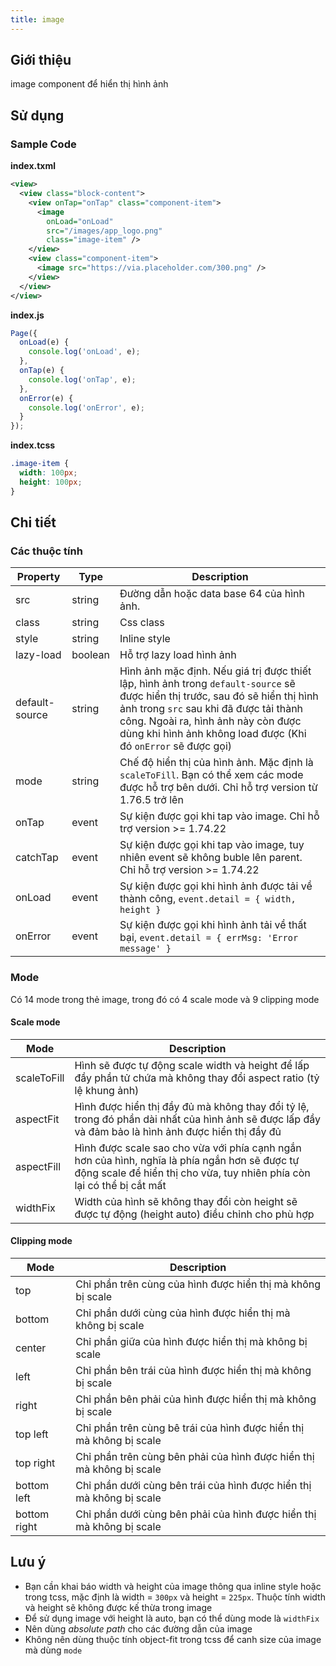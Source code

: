 ```yaml
---
title: image
---
```


## Giới thiệu

image component để hiển thị hình ảnh

## Sử dụng

### Sample Code

**index.txml**

```xml
<view>
  <view class="block-content">
    <view onTap="onTap" class="component-item">
      <image
        onLoad="onLoad"
        src="/images/app_logo.png"
        class="image-item" />
    </view>
    <view class="component-item">
      <image src="https://via.placeholder.com/300.png" />
    </view>
  </view>
</view>
```

**index.js**

```js
Page({
  onLoad(e) {
    console.log('onLoad', e);
  },
  onTap(e) {
    console.log('onTap', e);
  },
  onError(e) {
    console.log('onError', e);
  }
});
```

**index.tcss**

```css
.image-item {
  width: 100px;
  height: 100px;
}
```

## Chi tiết

### Các thuộc tính

| Property       | Type    | Description                                                                                                                                                                                                                                                                                            |
| -------------- | ------- | ------------------------------------------------------------------------------------------------------------------------------------------------------------------------------------------------------------------------------------------------------------------------------------------------------ |
| src            | string  | Đường dẫn hoặc data base 64 của hình ảnh.                                                                                                                                                                                                                                                              |
| class          | string  | Css class                                                                                                                                                                                                                                                                                              |
| style          | string  | Inline style                                                                                                                                                                                                                                                                                           |
| lazy-load      | boolean | Hỗ trợ lazy load hình ảnh                                                                                                                                                                                                                                                                              |
| default-source | string  | Hình ảnh mặc định. Nếu giá trị được thiết lập, hình ảnh trong `default-source` sẽ được hiển thị trước, sau đó sẽ hiển thị hình ảnh trong `src` sau khi đã được tải thành công. Ngoài ra, hình ảnh này còn được dùng khi hình ảnh không load được (Khi đó `onError` sẽ được gọi)                        |
| mode           | string  | Chế độ hiển thị của hình ảnh. Mặc định là `scaleToFill`. Bạn có thể xem các mode được hỗ trợ bên dưới. Chỉ hỗ trợ version từ 1.76.5 trở lên |
| onTap          | event   | Sự kiện được gọi khi tap vào image. Chỉ hỗ trợ version >= 1.74.22                                                                                                                                                                                                                                      |
| catchTap       | event   | Sự kiện được gọi khi tap vào image, tuy nhiên event sẽ không buble lên parent. Chỉ hỗ trợ version >= 1.74.22                                                                                                                                                                                           |
| onLoad         | event   | Sự kiện được gọi khi hình ảnh được tải về thành công, `event.detail = { width, height }`                                                                                                                                                                                                               |
| onError        | event   | Sự kiện được gọi khi hình ảnh tải về thất bại, `event.detail = { errMsg: 'Error message' }`                                                                                                                                                                                                            |

### Mode

Có 14 mode trong thẻ image, trong đó có 4 scale mode và 9 clipping mode

#### Scale mode

| Mode        | Description                                                                                                                                                             |
| ----------- | ----------------------------------------------------------------------------------------------------------------------------------------------------------------------- |
| scaleToFill | Hình sẽ được tự động scale width và height để lấp đầy phần tử chứa mà không thay đổi aspect ratio (tỷ lệ khung ảnh)                                                     |
| aspectFit   | Hình được hiển thị đầy đủ mà không thay đổi tỷ lệ, trong đó phần dài nhất của hình ảnh sẽ được lấp đầy và đảm bảo là hình ảnh được hiển thị đầy đủ                      |
| aspectFill  | Hình được scale sao cho vừa với phía cạnh ngắn hơn của hình, nghĩa là phía ngắn hơn sẽ được tự động scale để hiển thị cho vừa, tuy nhiên phía còn lại có thể bị cắt mất |
| widthFix    | Width của hình sẽ không thay đổi còn height sẽ được tự động (height auto) điều chỉnh cho phù hợp                                                                        |

#### Clipping mode

| Mode         | Description                                                          |
| ------------ | -------------------------------------------------------------------- |
| top          | Chỉ phần trên cùng của hình được hiển thị mà không bị scale          |
| bottom       | Chỉ phần dưới cùng của hình được hiển thị mà không bị scale          |
| center       | Chỉ phần giữa của hình được hiển thị mà không bị scale               |
| left         | Chỉ phần bên trái của hình được hiển thị mà không bị scale           |
| right        | Chỉ phần bên phải của hình được hiển thị mà không bị scale           |
| top left     | Chỉ phần trên cùng bê trái của hình được hiển thị mà không bị scale  |
| top right    | Chỉ phần trên cùng bên phải của hình được hiển thị mà không bị scale |
| bottom left  | Chỉ phần dưới cùng bên trái của hình được hiển thị mà không bị scale |
| bottom right | Chỉ phần dưới cùng bên phải của hình được hiển thị mà không bị scale |

## Lưu ý

- Bạn cần khai báo width và height của image thông qua inline style hoặc trong tcss, mặc định là width = `300px` và height = `225px`. Thuộc tính width và height sẽ không được kế thừa trong image
- Để sử dụng image với height là auto, bạn có thể dùng mode là `widthFix`
- Nên dùng _absolute path_ cho các đường dẫn của image
- Không nên dùng thuộc tính object-fit trong tcss để canh size của image mà dùng `mode`
